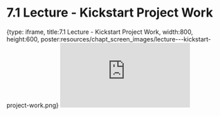 # 7.1 Lecture - Kickstart Project Work
 
{type: iframe, title:7.1 Lecture - Kickstart Project Work, width:800, height:600, poster:resources/chapt_screen_images/lecture---kickstart-project-work.png}
![](https://vgaysin1.github.io/CURE-MicrobialMysteries-test/lecture---kickstart-project-work.html)
 

 
